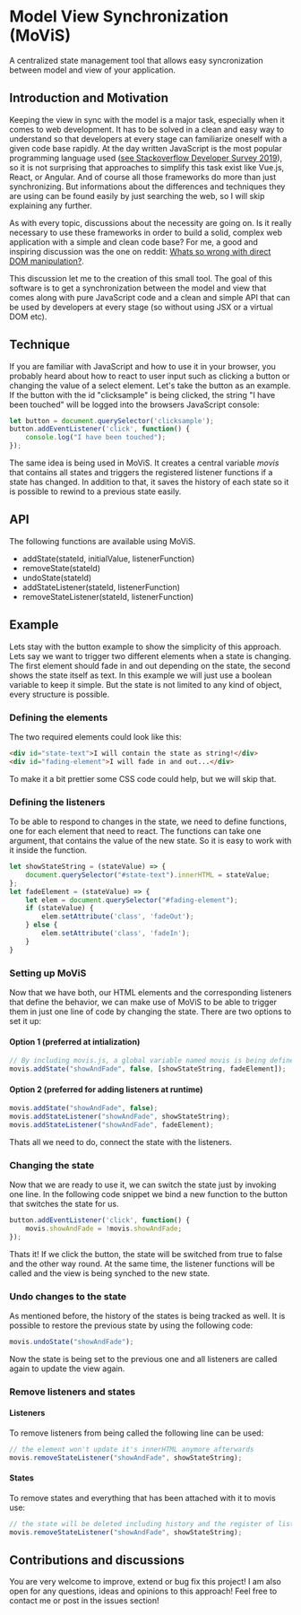 # Model View Synchronization (MoViS)
A centralized state management tool that allows easy syncronization between model and view of your application.


## Introduction and Motivation
Keeping the view in sync with the model is a major task, especially when it comes to web development. It has to be solved in a clean and easy way to understand so that developers at every stage can familiarize oneself with a given code base rapidly. At the day written JavaScript is the most popular programming language used ([see Stackoverflow Developer Survey 2019](https://insights.stackoverflow.com/survey/2019#technology)), so it is not surprising that approaches to simplify this task exist like Vue.js, React, or Angular. And of course all those frameworks do more than just synchronizing. But informations about the differences and techniques they are using can be found easily by just searching the web, so I will skip explaining any further.

As with every topic, discussions about the necessity are going on. Is it really necessary to use these frameworks in order to build a solid, complex web application with a simple and clean code base? For me, a good and inspiring discussion was the one on reddit: [Whats so wrong with direct DOM manipulation?](https://www.reddit.com/r/javascript/comments/6btma7/whats_so_wrong_with_direct_dom_manipulation/).

This discussion let me to the creation of this small tool. The goal of this software is to get a synchronization between the model and view that comes along with pure JavaScript code and a clean and simple API that can be used by developers at every stage (so without using JSX or a virtual DOM etc).


## Technique
If you are familiar with JavaScript and how to use it in your browser, you probably heard about how to react to user input such as clicking a button or changing the value of a select element.
Let's take the button as an example. If the button with the id "clicksample" is being clicked, the string "I have been touched" will be logged into the browsers JavaScript console:
```javascript
let button = document.querySelector('clicksample');
button.addEventListener('click', function() {
    console.log("I have been touched");
});
```
The same idea is being used in MoViS. It creates a central variable *movis* that contains all states and triggers the registered listener functions if a state has changed. In addition to that, it saves the history of each state so it is possible to rewind to a previous state easily.

## API
The following functions are available using MoViS.

* addState(stateId, initialValue, listenerFunction)
* removeState(stateId)
* undoState(stateId)
* addStateListener(stateId, listenerFunction)
* removeStateListener(stateId, listenerFunction)

## Example
Lets stay with the button example to show the simplicity of this approach. Lets say we want to trigger two different elements when a state is changing. The first element should fade in and out depending on the state, the second shows the state itself as text.
In this example we will just use a boolean variable to keep it simple. But the state is not limited to any kind of object, every structure is possible.
### Defining the elements
The two required elements could look like this:
```html
<div id="state-text">I will contain the state as string!</div>
<div id="fading-element">I will fade in and out...</div>
```
To make it a bit prettier some CSS code could help, but we will skip that.
### Defining the listeners
To be able to respond to changes in the state, we need to define functions, one for each element that need to react. The functions can take one argument, that contains the value of the new state. So it is easy to work with it inside the function.
```javascript
let showStateString = (stateValue) => {
    document.querySelector("#state-text").innerHTML = stateValue;
};
let fadeElement = (stateValue) => {
    let elem = document.querySelector("#fading-element");
    if (stateValue) {
        elem.setAttribute('class', 'fadeOut');
    } else {
        elem.setAttribute('class', 'fadeIn');
    }
}
```
### Setting up MoViS
Now that we have both, our HTML elements and the corresponding listeners that define the behavior, we can make use of MoViS to be able to trigger them in just one line of code by changing the state. There are two options to set it up:
#### Option 1 (preferred at intialization)
```javascript
// By including movis.js, a global variable named movis is being defined
movis.addState("showAndFade", false, [showStateString, fadeElement]);
```
#### Option 2 (preferred for adding listeners at runtime)
```javascript
movis.addState("showAndFade", false);
movis.addStateListener("showAndFade", showStateString);
movis.addStateListener("showAndFade", fadeElement);
```
Thats all we need to do, connect the state with the listeners.
### Changing the state
Now that we are ready to use it, we can switch the state just by invoking one line. In the following code snippet we bind a new function to the button that switches the state for us.
```javascript
button.addEventListener('click', function() {
    movis.showAndFade = !movis.showAndFade;
});
```
Thats it! If we click the button, the state will be switched from true to false and the other way round. At the same time, the listener functions will be called and the view is being synched to the new state.
### Undo changes to the state
As mentioned before, the history of the states is being tracked as well. It is possible to restore the previous state by using the following code:
```javascript
movis.undoState("showAndFade");
```
Now the state is being set to the previous one and all listeners are called again to update the view again.
### Remove listeners and states
#### Listeners
To remove listeners from being called the following line can be used:
```javascript
// the element won't update it's innerHTML anymore afterwards
movis.removeStateListener("showAndFade", showStateString);
```
#### States
To remove states and everything that has been attached with it to movis use:
```javascript
// the state will be deleted including history and the register of listeners
movis.removeStateListener("showAndFade", showStateString);
```

## Contributions and discussions
You are very welcome to improve, extend or bug fix this project! I am also open for any questions, ideas and opinions to this approach!
Feel free to contact me or post in the issues section!
